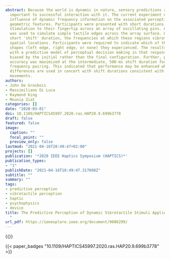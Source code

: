 ```yaml
---
abstract: Because the world is dynamic in nature, sensory predictions are invariably
  important to successful interaction with it. The current experiment examined the
  influence of dynamic frequency information on the associated perceptions of simple
  geometric features. Participants were presented with short durations of vibrotactile
  stimulation to their fingertip across an array of oscillating pins. A pair of frequencies
  was used to simulate simple tactile edges across the array surface. Over a relatively
  short 'shift' duration, the frequencies at which these regions vibrated often switched
  spatial locations. Participants were required to indicate which of three possible
  shapes (left edge, right edge, or none) they experienced. The results were consistent
  with a predictive model of perceptual decision making in that responses were generally
  biased by the initial rather than the final configuration. Further, performance
  accuracy was maximized at the intermediate, 500-ms shift duration for a 10-158 Hz
  frequency pairing. This indicated that performance may be enhanced when larger frequency
  differences are used in concert with shift durations consistent with natural, exploratory
  movements.
authors:
- John De Grosbois
- Massimiliano Di Luca
- Raymond King
- Mounia Ziat
categories: []
date: "2020-03-01"
doi: 10.1109/HAPTICS45997.2020.ras.HAP20.9.699b3778
draft: false
featured: false
image:
  caption: ""
  focal_point: ""
  preview_only: false
lastmod: "2021-04-16T20:49:47+02:00"
projects: []
publication: '*2020 IEEE Haptics Symposium (HAPTICS)*'
publication_types:
- "1"
publishDate: "2021-04-16T18:49:47.317698Z"
subtitle: ""
summary: ""
tags:
- predictive perception
- vibrotactile perception
- haptic
- psychophysics
- device
title: The Predictive Perception of Dynamic Vibrotactile Stimuli Applied to the Fingertip
  *
url_pdf: https://ieeexplore.ieee.org/document/9086299/
---
```



{{<youtube id="IeuBGgIzInc">}}

{{< paper_badges "10.1109/HAPTICS45997.2020.ras.HAP20.9.699b3778" >}}
